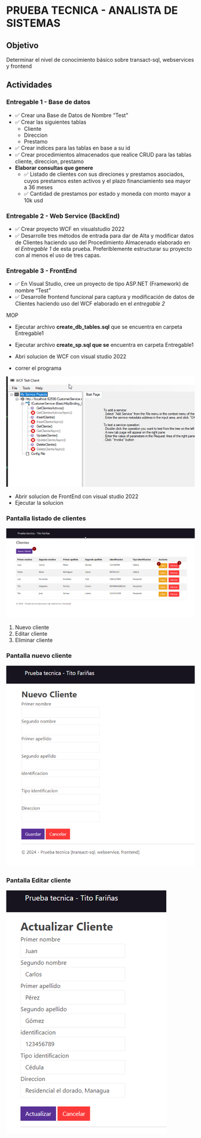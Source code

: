 # PRUEBA TECNICA - ANALISTA DE SISTEMAS

## Objetivo

Determinar el nivel de conocimiento básico sobre transact-sql, webservices y frontend

## Actividades

### Entregable 1 - Base de datos

- ✅ Crear una Base de Datos de Nombre “Test”
- ✅ Crear las siguientes tablas
  - Cliente
  - Direccion
  - Prestamo
- ✅ Crear indices para las tablas en base a su id
- ✅ Crear procedimientos almacenados que realice CRUD para las tablas cliente, direccion, prestamo
- **Elaborar consultas que genere**
  - ✅ Listado de clientes con sus direciones y prestamos asociados, cuyos prestamos esten activos y el plazo financiamiento sea mayor a 36 meses
  - ✅ Cantidad de prestamos por estado y moneda con monto mayor a 10k usd

### Entregable 2 - Web Service (BackEnd)

- ✅ Crear proyecto WCF en visualstudio 2022
- ✅ Desarrolle tres métodos de entrada para dar de Alta y modificar datos de Clientes haciendo uso del Procedimiento Almacenado elaborado en el _Entregable 1_ de esta prueba. Preferiblemente estructurar su proyecto con al menos el uso de tres capas.

### Entregable 3 - FrontEnd

- ✅ En Visual Studio, cree un proyecto de tipo ASP.NET (Framework) de nombre “Test”
- ✅ Desarrolle frontend funcional para captura y modificación de datos de Clientes haciendo uso del WCF elaborado en el _entregable 2_

MOP

- Ejecutar archivo **create_db_tables.sql** que se encuentra en carpeta Entregable1
- Ejecutar archivo **create_sp.sql que se** encuentra en carpeta Entregable1

- Abri solucion de WCF con visual studio 2022
- correr el programa

![alt text](image.png)

- Abrir solucion de FrontEnd con visual studio 2022
- Ejecutar la solucion

### Pantalla listado de clientes

![alt text](image-3.png)

1. Nuevo cliente
2. Editar cliente
3. Eliminar cliente

### Pantalla nuevo cliente

![alt text](image-2.png)

### Pantalla Editar cliente

![alt text](image-4.png)
